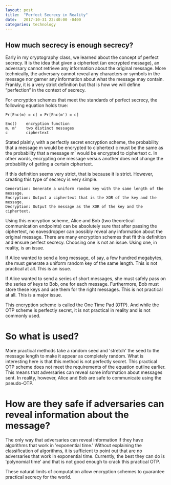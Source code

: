 ```yaml
---
layout: post
title:  "Perfect Secrecy in Reality"
date:   2017-10-31 22:40:00 -0400
categories: technology
---
```

## How much secrecy is enough secrecy?

Early in my cryptography class, we learned about the concept of perfect secrecy. It is the idea that given a ciphertext (an encrypted message), an adversary cannot retrieve any information about the original message. More technically, the adversary cannot reveal any characters or symbols in the message nor garner any information about what the message may contain. Frankly, it is a very strict definition but that is how we will define “perfection” in the context of secrecy.

For encryption schemes that meet the standards of perfect secrecy, the following equation holds true:

	Pr[Enc(m) = c] = Pr[Enc(m') = c]

	Enc()    encryption function
	m, m'    two distinct messages
	c        ciphertext

Stated plainly, with a perfectly secret encryption scheme, the probability that a message m would be encrypted to ciphertext c must be the same as the probability that a message m’ would be encrypted to ciphertext c. In other words, encrypting one message versus another does not change the probability of getting a certain ciphertext.

If this definition seems very strict, that is because it is strict. However, creating this type of secrecy is very simple.
	
	Generation: Generate a uniform random key with the same length of the message.
	Encryption: Output a ciphertext that is the XOR of the key and the message.
	Decryption: Output the message as the XOR of the key and the ciphertext. 

Using this encryption scheme, Alice and Bob (two theoretical communication endpoints) can be absolutely sure that after passing the ciphertext, no eavesdropper can possibly reveal any information about the original message. There are many encryption schemes that fit this definition and ensure perfect secrecy. Choosing one is not an issue. Using one, in reality, is an issue.

If Alice wanted to send a long message, of say, a few hundred megabytes, she must generate a uniform random key of the same length. This is not practical at all. This is an issue.

If Alice wanted to send a series of short messages, she must safely pass on the series of keys to Bob, one for each message. Furthermore, Bob must store these keys and use them for the right messages. This is not practical at all. This is a major issue.

This encryption scheme is called the One Time Pad (OTP). And while the OTP scheme is perfectly secret, it is not practical in reality and is not commonly used.

# So what is used?

More practical methods take a random seed and 'stretch' the seed to the message length to make it appear as completely random. What is interesting here is that this method is not perfectly secret. This practical OTP scheme does not meet the requirements of the equation outline earlier. This means that adversaries can reveal some information about messages sent. In reality, however, Alice and Bob are safe to communicate using the pseudo-OTP.

# How are they safe if adversaries can reveal information about the message?

The only way that adversaries can reveal information if they have algorithms that work in 'exponential time.' Without explaining the classification of algorithms, it is sufficient to point out that are no adversaries that work in exponential time. Currently, the best they can do is 'polynomial time' and that is not good enough to crack this practical OTP.

These natural limits of computation allow encryption schemes to guarantee practical secrecy for the world.
